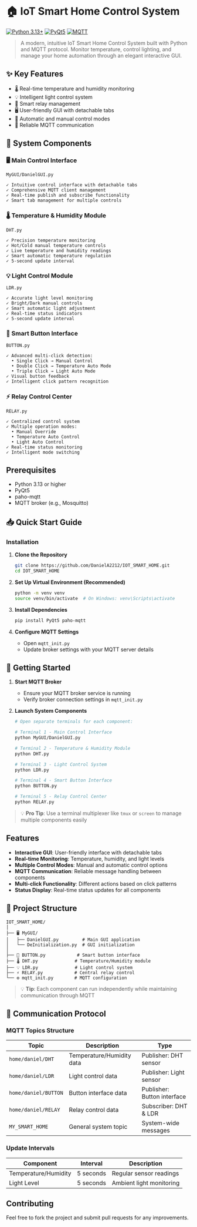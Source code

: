 # 🏠 IoT Smart Home Control System

[![Python 3.13+](https://img.shields.io/badge/python-3.13+-blue.svg)](https://www.python.org/downloads/)
[![PyQt5](https://img.shields.io/badge/GUI-PyQt5-green.svg)](https://pypi.org/project/PyQt5/)
[![MQTT](https://img.shields.io/badge/protocol-MQTT-orange.svg)](https://mqtt.org/)

> A modern, intuitive IoT Smart Home Control System built with Python and MQTT protocol. Monitor temperature, control lighting, and manage your home automation through an elegant interactive GUI.

## ✨ Key Features

- 🌡️ Real-time temperature and humidity monitoring
- 💡 Intelligent light control system
- 🔌 Smart relay management
- 🖥️ User-friendly GUI with detachable tabs
- 🔄 Automatic and manual control modes
- 🔗 Reliable MQTT communication

## 🔧 System Components

### 🖥️ Main Control Interface
`MyGUI/DanielGUI.py`
```
✓ Intuitive control interface with detachable tabs
✓ Comprehensive MQTT client management
✓ Real-time publish and subscribe functionality
✓ Smart tab management for multiple controls
```

### 🌡️ Temperature & Humidity Module
`DHT.py`
```
✓ Precision temperature monitoring
✓ Hot/Cold manual temperature controls
✓ Live temperature and humidity readings
✓ Smart automatic temperature regulation
✓ 5-second update interval
```

### 💡 Light Control Module
`LDR.py`
```
✓ Accurate light level monitoring
✓ Bright/Dark manual controls
✓ Smart automatic light adjustment
✓ Real-time status indicators
✓ 5-second update interval
```

### 🔘 Smart Button Interface
`BUTTON.py`
```
✓ Advanced multi-click detection:
  • Single Click → Manual Control
  • Double Click → Temperature Auto Mode
  • Triple Click → Light Auto Mode
✓ Visual button feedback
✓ Intelligent click pattern recognition
```

### ⚡ Relay Control Center
`RELAY.py`
```
✓ Centralized control system
✓ Multiple operation modes:
  • Manual Override
  • Temperature Auto Control
  • Light Auto Control
✓ Real-time status monitoring
✓ Intelligent mode switching
```

## Prerequisites

- Python 3.13 or higher
- PyQt5
- paho-mqtt
- MQTT broker (e.g., Mosquitto)

## 📥 Quick Start Guide

### Installation

1. **Clone the Repository**
   ```bash
   git clone https://github.com/DanielA2212/IOT_SMART_HOME.git
   cd IOT_SMART_HOME
   ```

2. **Set Up Virtual Environment (Recommended)**
   ```bash
   python -m venv venv
   source venv/bin/activate  # On Windows: venv\Scripts\activate
   ```

3. **Install Dependencies**
   ```bash
   pip install PyQt5 paho-mqtt
   ```

4. **Configure MQTT Settings**
   - Open `mqtt_init.py`
   - Update broker settings with your MQTT server details

## 🚀 Getting Started

1. **Start MQTT Broker**
   - Ensure your MQTT broker service is running
   - Verify broker connection settings in `mqtt_init.py`

2. **Launch System Components**
   ```bash
   # Open separate terminals for each component:

   # Terminal 1 - Main Control Interface
   python MyGUI/DanielGUI.py

   # Terminal 2 - Temperature & Humidity Module
   python DHT.py

   # Terminal 3 - Light Control System
   python LDR.py

   # Terminal 4 - Smart Button Interface
   python BUTTON.py

   # Terminal 5 - Relay Control Center
   python RELAY.py
   ```

> 💡 **Pro Tip**: Use a terminal multiplexer like `tmux` or `screen` to manage multiple components easily

## Features

- **Interactive GUI**: User-friendly interface with detachable tabs
- **Real-time Monitoring**: Temperature, humidity, and light levels
- **Multiple Control Modes**: Manual and automatic control options
- **MQTT Communication**: Reliable message handling between components
- **Multi-click Functionality**: Different actions based on click patterns
- **Status Display**: Real-time status updates for all components

## 📁 Project Structure

```
IOT_SMART_HOME/
│
├── 🖥️ MyGUI/
│   ├── DanielGUI.py         # Main GUI application
│   └── DeInitialization.py  # GUI initialization
│
├── 🔘 BUTTON.py            # Smart button interface
├── 🌡️ DHT.py              # Temperature/Humidity module
├── 💡 LDR.py              # Light control system
├── ⚡ RELAY.py            # Central relay control
└── ⚙️ mqtt_init.py        # MQTT configuration
```

> 💡 **Tip**: Each component can run independently while maintaining communication through MQTT

## 📡 Communication Protocol

### MQTT Topics Structure

| Topic | Description | Type |
|-------|-------------|------|
| `home/daniel/DHT` | Temperature/Humidity data | Publisher: DHT sensor |
| `home/daniel/LDR` | Light control data | Publisher: Light sensor |
| `home/daniel/BUTTON` | Button interface data | Publisher: Button interface |
| `home/daniel/RELAY` | Relay control data | Subscriber: DHT & LDR |
| `MY_SMART_HOME` | General system topic | System-wide messages |

### Update Intervals
| Component | Interval | Description |
|-----------|----------|-------------|
| Temperature/Humidity | 5 seconds | Regular sensor readings |
| Light Level | 5 seconds | Ambient light monitoring |

## Contributing

Feel free to fork the project and submit pull requests for any improvements.
